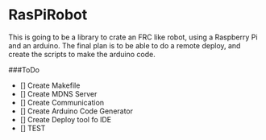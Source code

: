 # RasPiRobot
This is going to be a library to crate an FRC like robot, using a Raspberry Pi and an arduino. The final plan is to be able to do a remote deploy, and create the scripts to make the arduino code.


###ToDo
- [] Create Makefile
- [] Create MDNS Server
- [] Create Communication
- [] Create Arduino Code Generator
- [] Create Deploy tool fo IDE
- [] TEST
